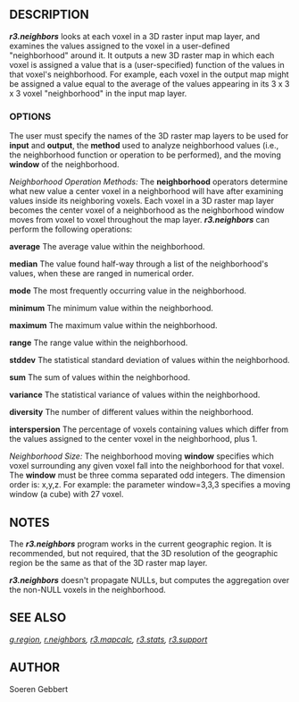 ## DESCRIPTION

***r3.neighbors*** looks at each voxel in a 3D raster input map layer,
and examines the values assigned to the voxel in a user-defined
"neighborhood" around it. It outputs a new 3D raster map in which each
voxel is assigned a value that is a (user-specified) function of the
values in that voxel's neighborhood. For example, each voxel in the
output map might be assigned a value equal to the average of the values
appearing in its 3 x 3 x 3 voxel "neighborhood" in the input map layer.

### OPTIONS

The user must specify the names of the 3D raster map layers to be used
for **input** and **output**, the **method** used to analyze
neighborhood values (i.e., the neighborhood function or operation to be
performed), and the moving **window** of the neighborhood.

*Neighborhood Operation Methods:* The **neighborhood** operators
determine what new value a center voxel in a neighborhood will have
after examining values inside its neighboring voxels. Each voxel in a 3D
raster map layer becomes the center voxel of a neighborhood as the
neighborhood window moves from voxel to voxel throughout the map layer.
***r3.neighbors*** can perform the following operations:

**average**
The average value within the neighborhood.

**median**
The value found half-way through a list of the neighborhood's values,
when these are ranged in numerical order.

**mode**
The most frequently occurring value in the neighborhood.

**minimum**
The minimum value within the neighborhood.

**maximum**
The maximum value within the neighborhood.

**range**
The range value within the neighborhood.

**stddev**
The statistical standard deviation of values within the neighborhood.

**sum**
The sum of values within the neighborhood.

**variance**
The statistical variance of values within the neighborhood.

**diversity**
The number of different values within the neighborhood.

**interspersion**
The percentage of voxels containing values which differ from the values
assigned to the center voxel in the neighborhood, plus 1.

*Neighborhood Size:* The neighborhood moving **window** specifies which
voxel surrounding any given voxel fall into the neighborhood for that
voxel. The **window** must be three comma separated odd integers. The
dimension order is: x,y,z. For example: the parameter window=3,3,3
specifies a moving window (a cube) with 27 voxel.

## NOTES

The ***r3.neighbors*** program works in the current geographic region.
It is recommended, but not required, that the 3D resolution of the
geographic region be the same as that of the 3D raster map layer.

***r3.neighbors*** doesn't propagate NULLs, but computes the aggregation
over the non-NULL voxels in the neighborhood.

## SEE ALSO

*[g.region](g.region.md), [r.neighbors](r.neighbors.md),
[r3.mapcalc](r3.mapcalc.md), [r3.stats](r3.stats.md),
[r3.support](r3.support.md)*

## AUTHOR

Soeren Gebbert
